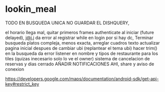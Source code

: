 # lookin_meal

TODO
EN BUSQUEDA UNICA NO GUARDAR EL DISHQUERY,

el horario llega mal,
quitar primeros frames authenticate al iniciar (future delayed),
j@j.j da error al registrar
while en login por si hay dc,
Terminar busqueda platos compleja, menos exacta,
arreglar cuadros texto
actualizar pagina inicial despues de cambiar ubi (replantear el tema ubi)
hacer trim() en la busqueda da error
listener en nombre y tipos de restaurante para los tiles (quizas inecesario solo lo ve el owner)
sistema de cancelacion de reservas y dias cerrado
AÑADIR NOTIFICACIONES AHI,
share y aviso de conexion

https://developers.google.com/maps/documentation/android-sdk/get-api-key#restrict_key


 
